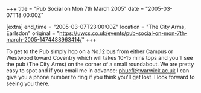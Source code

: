 +++
title = "Pub Social on Mon 7th March 2005"
date = "2005-03-07T18:00:00Z"

[extra]
end_time = "2005-03-07T23:00:00Z"
location = "The City Arms, Earlsdon"
original = "https://uwcs.co.uk/events/pub-social-on-mon-7th-march-2005-1474488963414/"
+++

To get to the Pub simply hop on a No.12 bus from either Campus or Westwood toward Coventry which will takes 10-15 mins tops and you'll see the pub (The City Arms) on the corner of a small roundabout. We are pretty easy to spot and if you email me in advance: phucfl@warwick.ac.uk I can give you a phone number to ring if you think you'll get lost. I look forward to seeing you there.

